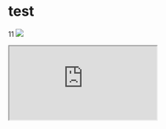 # test
11
<img src="https://img2.baidu.com/it/u=3227619927,365499885&fm=253&fmt=auto&app=120&f=JPEG?w=938&h=500"/>
<iframe src="https://sample-videos.com/video321/mp4/240/big_buck_bunny_240p_1mb.mp4"><iframe>
11111
